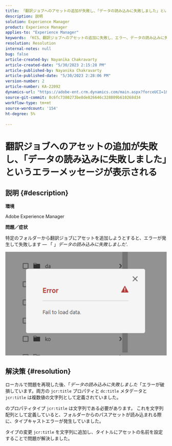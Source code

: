 ```yaml
---
title: 「翻訳ジョブへのアセットの追加が失敗し、「データの読み込みに失敗しました」というエラーメッセージが表示される」
description: 説明
solution: Experience Manager
product: Experience Manager
applies-to: "Experience Manager"
keywords: 「KCS、翻訳ジョブへのアセットの追加に失敗し、エラー、データの読み込みに失敗しました」
resolution: Resolution
internal-notes: null
bug: false
article-created-by: Nayanika Chakravarty
article-created-date: "5/30/2023 2:15:28 PM"
article-published-by: Nayanika Chakravarty
article-published-date: "5/30/2023 2:28:06 PM"
version-number: 2
article-number: KA-22092
dynamics-url: "https://adobe-ent.crm.dynamics.com/main.aspx?forceUCI=1&pagetype=entityrecord&etn=knowledgearticle&id=52ca7d67-f4fe-ed11-8f6e-6045bd006295"
source-git-commit: 8c6fc7380273be8de826646c328809b610268d34
workflow-type: tm+mt
source-wordcount: '154'
ht-degree: 5%

---
```


# 翻訳ジョブへのアセットの追加が失敗し、「データの読み込みに失敗しました」というエラーメッセージが表示される

## 説明 {#description}


<b>環境</b>

Adobe Experience Manager

<b>問題／症状</b>

特定のフォルダーから翻訳ジョブにアセットを追加しようとすると、エラーが発生して失敗します — 「 」*データの読み込みに失敗しました*&#39;.

![](assets/___54ca7d67-f4fe-ed11-8f6e-6045bd006295___.png)


## 解決策 {#resolution}


ローカルで問題を再現した後、「*データの読み込みに失敗しました*「エラーが破損しています。両方の `jcr:title` プロパティと `dc:title` メタデータと `jcr:title` は複数値の文字列として定義されていました。

のプロパティタイプ `jcr:title` は文字列である必要があります。 これを文字列配列として定義していると、フォルダーからのパスアセットが読み込まれる際に、タイプキャストエラーが発生していました。

タイプの変更 `jcr:title` を文字列に追加し、タイトルにアセットの名前を設定することで問題が解決しました。
